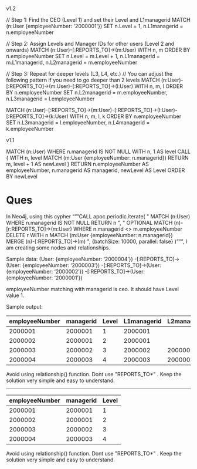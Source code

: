 v1.2

// Step 1: Find the CEO (Level 1) and set their Level and L1managerid
MATCH (n:User {employeeNumber: '2000001'})
SET n.Level = 1, n.L1managerid = n.employeeNumber

// Step 2: Assign Levels and Manager IDs for other users (Level 2 and onwards)
MATCH (n:User)-[:REPORTS_TO]->(m:User)
WITH n, m
ORDER BY n.employeeNumber
SET n.Level = m.Level + 1, 
    n.L1managerid = m.L1managerid, 
    n.L2managerid = m.employeeNumber

// Step 3: Repeat for deeper levels (L3, L4, etc.)
// You can adjust the following pattern if you need to go deeper than 2 levels
MATCH (n:User)-[:REPORTS_TO]->(m:User)-[:REPORTS_TO]->(l:User)
WITH n, m, l
ORDER BY n.employeeNumber
SET n.L2managerid = m.employeeNumber, 
    n.L3managerid = l.employeeNumber

MATCH (n:User)-[:REPORTS_TO]->(m:User)-[:REPORTS_TO]->(l:User)-[:REPORTS_TO]->(k:User)
WITH n, m, l, k
ORDER BY n.employeeNumber
SET n.L3managerid = l.employeeNumber,
    n.L4managerid = k.employeeNumber


v1.1

MATCH (n:User)
WHERE n.managerid IS NOT NULL
WITH n, 1 AS level
CALL {
  WITH n, level
  MATCH (m:User {employeeNumber: n.managerid})
  RETURN m, level + 1 AS newLevel
}
RETURN n.employeeNumber AS employeeNumber, n.managerid AS managerid, newLevel AS Level
ORDER BY newLevel


# Ques

In Neo4j, using this cypher “””CALL apoc.periodic.iterate( " MATCH (n:User) WHERE n.managerid IS NOT NULL RETURN n ", " OPTIONAL MATCH (n)-[r:REPORTS_TO]->(m:User) WHERE n.managerid <> m.employeeNumber DELETE r WITH n MATCH (m:User {employeeNumber: n.managerid}) MERGE (n)-[:REPORTS_TO]->(m) ", {batchSize: 10000, parallel: false} )”””, I am creating some nodes and relationships.


Sample data:
(User: {employeeNumber: ‘2000004’}) -[:REPORTS_TO]->(User: {employeeNumber: ‘2000003’}) -[:REPORTS_TO]->(User: {employeeNumber: ‘2000002’}) -[:REPORTS_TO]->(User: {employeeNumber: ‘2000001’}) 

employeeNumber matching with managerid is ceo. It should have Level value 1.

Sample output:

| employeeNumber | managerid | Level | L1managerid | L2managerid | L3managerid | L4managerid |
|----------------|-----------|-------|-------------|-------------|-------------|-------------|
| 2000001        | 2000001   | 1     | 2000001     |             |             |             |
| 2000002        | 2000001   | 2     | 2000001     |             |             |             |
| 2000003        | 2000002   | 3     | 2000002     | 2000001     |             |             |
| 2000004        | 2000003   | 4     | 2000003     | 2000002     | 2000001     |             |

Avoid using relationship() function. Dont use "REPORTS_TO*" . Keep the solution very simple and easy to understand.


---

| employeeNumber | managerid | Level |
|----------------|-----------|-------|
| 2000001        | 2000001   | 1     |
| 2000002        | 2000001   | 2     |
| 2000003        | 2000002   | 3     |
| 2000004        | 2000003   | 4     |

Avoid using relationship() function. Dont use "REPORTS_TO*" . Keep the solution very simple and easy to understand.